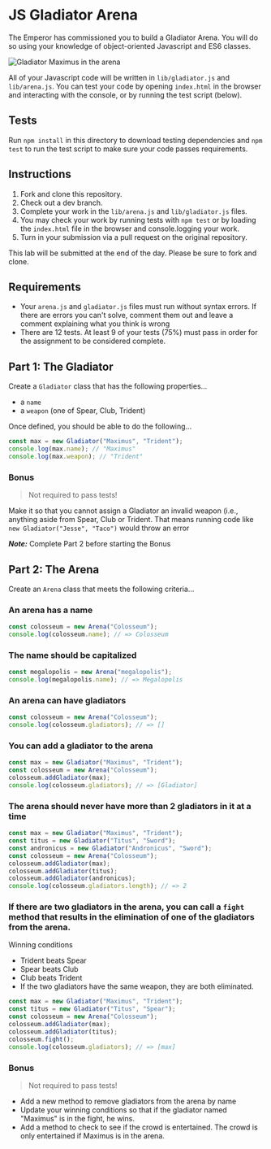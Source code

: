 # JS Gladiator Arena

The Emperor has commissioned you to build a Gladiator Arena. You will do so
using your knowledge of object-oriented Javascript and ES6 classes.

![Gladiator Maximus in the arena](https://media.giphy.com/media/d7mMzaGDYkz4ZBziP6/giphy-downsized.gif?cid=ecf05e47j8gt5mdcd00dlk9n2q91ro9y7thlp10gl1125liy&rid=giphy-downsized.gif&ct=g)

All of your Javascript code will be written in `lib/gladiator.js` and
`lib/arena.js`. You can test your code by opening `index.html` in the browser
and interacting with the console, or by running the test script (below).

## Tests

Run `npm install` in this directory to download testing dependencies and
`npm test` to run the test script to make sure your code passes requirements.

## Instructions

1. Fork and clone this repository.
1. Check out a dev branch.
1. Complete your work in the `lib/arena.js` and `lib/gladiator.js` files.
1. You may check your work by running tests with `npm test` or by loading the
   `index.html` file in the browser and console.logging your work.
1. Turn in your submission via a pull request on the original repository.

This lab will be submitted at the end of the day. Please be sure to fork and clone.

## Requirements

- Your `arena.js` and `gladiator.js` files must run without syntax errors. If there are errors you can't solve, comment them out and leave a comment explaining what you think is wrong
- There are 12 tests. At least 9 of your tests (75%) must pass in order for the
  assignment to be considered complete.

## Part 1: The Gladiator

Create a `Gladiator` class that has the following properties...

- a `name`
- a `weapon` (one of Spear, Club, Trident)

Once defined, you should be able to do the following...

```js
const max = new Gladiator("Maximus", "Trident");
console.log(max.name); // "Maximus"
console.log(max.weapon); // "Trident"
```

### Bonus

> Not required to pass tests!

Make it so that you cannot assign a Gladiator an invalid weapon (i.e., anything
aside from Spear, Club or Trident. That means running code like
`new Gladiator("Jesse", "Taco")` would throw an error

**_Note:_** Complete Part 2 before starting the Bonus

## Part 2: The Arena

Create an `Arena` class that meets the following criteria...

### An arena has a name

```js
const colosseum = new Arena("Colosseum");
console.log(colosseum.name); // => Colosseum
```

### The name should be capitalized

```js
const megalopolis = new Arena("megalopolis");
console.log(megalopolis.name); // => Megalopolis
```

### An arena can have gladiators

```js
const colosseum = new Arena("Colosseum");
console.log(colosseum.gladiators); // => []
```

### You can add a gladiator to the arena

```js
const max = new Gladiator("Maximus", "Trident");
const colosseum = new Arena("Colosseum");
colosseum.addGladiator(max);
console.log(colosseum.gladiators); // => [Gladiator]
```

### The arena should never have more than 2 gladiators in it at a time

```js
const max = new Gladiator("Maximus", "Trident");
const titus = new Gladiator("Titus", "Sword");
const andronicus = new Gladiator("Andronicus", "Sword");
const colosseum = new Arena("Colosseum");
colosseum.addGladiator(max);
colosseum.addGladiator(titus);
colosseum.addGladiator(andronicus);
console.log(colosseum.gladiators.length); // => 2
```

### If there are two gladiators in the arena, you can call a `fight` method that results in the elimination of one of the gladiators from the arena.

Winning conditions

- Trident beats Spear
- Spear beats Club
- Club beats Trident
- If the two gladiators have the same weapon, they are both eliminated.

```js
const max = new Gladiator("Maximus", "Trident");
const titus = new Gladiator("Titus", "Spear");
const colosseum = new Arena("Colosseum");
colosseum.addGladiator(max);
colosseum.addGladiator(titus);
colosseum.fight();
console.log(colosseum.gladiators); // => [max]
```

### Bonus

> Not required to pass tests!

- Add a new method to remove gladiators from the arena by name
- Update your winning conditions so that if the gladiator named "Maximus" is in
  the fight, he wins.
- Add a method to check to see if the crowd is entertained. The crowd is only
  entertained if Maximus is in the arena.

